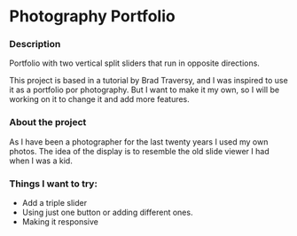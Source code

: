 # Photography Portfolio

### Description

Portfolio with two vertical split sliders that run in opposite directions.

This project is based in a tutorial by Brad Traversy, and I was inspired to use it as a portfolio por photography.
But I want to make it my own, so I will be working on it to change it and add more features.


### About the project

As I have been a photographer for the last twenty years I used my own photos.
The idea of the display is to resemble the old slide viewer I had when I was a kid.

### Things I want to try:

* Add a triple slider
* Using just one button or adding different ones. 
* Making it responsive







